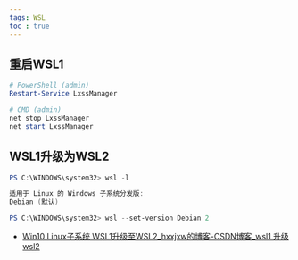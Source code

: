 ```yaml
---
tags: WSL
toc : true
---
```


## 重启WSL1

```PowerShell
# PowerShell (admin)
Restart-Service LxssManager

# CMD (admin)
net stop LxssManager
net start LxssManager
```

## WSL1升级为WSL2

```powershell
PS C:\WINDOWS\system32> wsl -l

适用于 Linux 的 Windows 子系统分发版:
Debian (默认)

PS C:\WINDOWS\system32> wsl --set-version Debian 2
```

- [Win10 Linux子系统 WSL1升级至WSL2_hxxjxw的博客-CSDN博客_wsl1 升级wsl2](https://blog.csdn.net/hxxjxw/article/details/108473027)

